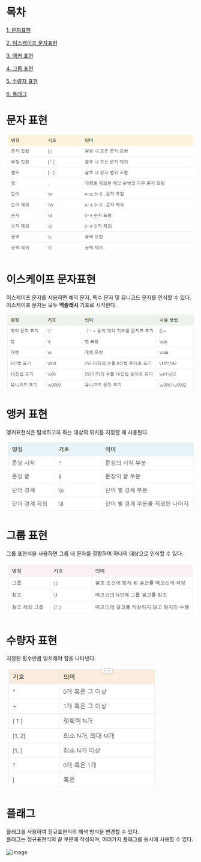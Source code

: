 # 목차
[1. 문자표현](#문자표현)

[2. 이스케이프 문자표현](#이스케이프-문자표현)

[3. 앵커 표현](#앵커-표현)

[4. 그룹 표현](#그룹-표현)

[5. 수량자 표현](#수량자-표현)

[6. 플래그](#플래그)

# 문자 표현 
![](2024-03-03-23-13-45.png)

# 이스케이프 문자표현
이스케이프 문자를 사용하면 예약 문자, 특수 문자 및 유니코드 문자를 인식할 수 있다.  
이스케이프 문자는 모두 **역슬래시** 기호로 시작한다.

![](2024-03-03-23-15-30.png)

# 앵커 표현
앵커표현식은 탐색하고자 하는 대상의 위치를 지정할 때 사용된다.  

![](2024-03-03-23-16-28.png)

# 그룹 표현
그룹 표현식을 사용하면 그룹 내 문자를 결합하여 하나의 대상으로 인식할 수 있다. 

![](2024-03-03-23-18-24.png)

# 수량자 표현
지정된 횟수만큼 일치해야 함을 나타낸다. 

![](2024-03-03-23-19-11.png)

# 플래그 
플래그를 사용하여 정규표현식의 해석 방식을 변경할 수 있다.</br>
플래그는 정규표현식의 끝 부분에 작성되며, 여러가지 플래그를 동시에 사용할 수 있다.
</br></br>
![image](https://github.com/pakinpark/Today-I-learned/assets/132282397/851c2eeb-0823-4bfe-b675-5e6bddd282fd)
